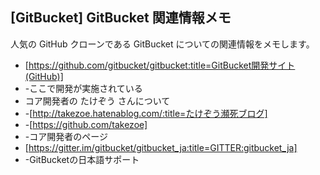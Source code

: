 ## [GitBucket] GitBucket 関連情報メモ

人気の GitHub クローンである GitBucket についての関連情報をメモします。
* [https://github.com/gitbucket/gitbucket:title=GitBucket開発サイト(GitHub)]
* -ここで開発が実施されている
* コア開発者の たけぞう さんについて
* -[http://takezoe.hatenablog.com/:title=たけぞう瀕死ブログ]
* -[https://github.com/takezoe]
* -コア開発者のページ
* [https://gitter.im/gitbucket/gitbucket_ja:title=GITTER:gitbucket_ja]
* -GitBucketの日本語サポート

